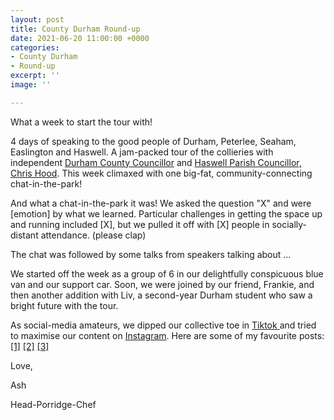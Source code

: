 ```yaml
---
layout: post
title: County Durham Round-up
date: 2021-06-20 11:00:00 +0000
categories:
- County Durham
- Round-up
excerpt: ''
image: ''

---
```

What a week to start the tour with!

4 days of speaking to the good people of Durham, Peterlee, Seaham, Easlington and Haswell. A jam-packed tour of the collieries with independent [Durham County Councillor](https://democracy.durham.gov.uk/mgUserInfo.aspx?UID=8068) and [Haswell Parish Councillor, Chris Hood](https://haswell.parish.durham.gov.uk/councillors/councillor-chris-hood/). This week climaxed with one big-fat, community-connecting chat-in-the-park!

And what a chat-in-the-park it was! We asked the question "X" and were \[emotion\] by what we learned. Particular challenges in getting the space up and running included \[X\], but we pulled it off with \[X\] people in socially-distant attendance. (please clap)

The chat was followed by some talks from speakers talking about ...

We started off the week as a group of 6 in our delightfully conspicuous blue van and our support car. Soon, we were joined by our friend, Frankie, and then another addition with Liv, a second-year Durham student who saw a bright future with the tour.

As social-media amateurs, we dipped our collective toe in [Tiktok ](https://www.tiktok.com/@freedomtour21)and tried to maximise our content on [Instagram](agram.com/freedomtour21/). Here are some of my favourite posts: [\[1\]](https://www.instagram.com/p/CQHS6xJJpVG/) [\[2\]](https://www.instagram.com/p/CQOApwrpwSW/) [\[3\]](https://www.tiktok.com/@freedomtour21/video/6973621561584618758)

Love,

Ash

Head-Porridge-Chef